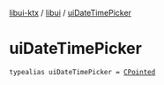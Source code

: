 [libui-ktx](../index.md) / [libui](index.md) / [uiDateTimePicker](./ui-date-time-picker.md)

# uiDateTimePicker

`typealias uiDateTimePicker = `[`CPointed`](../kotlinx.cinterop/-c-pointed/index.md)